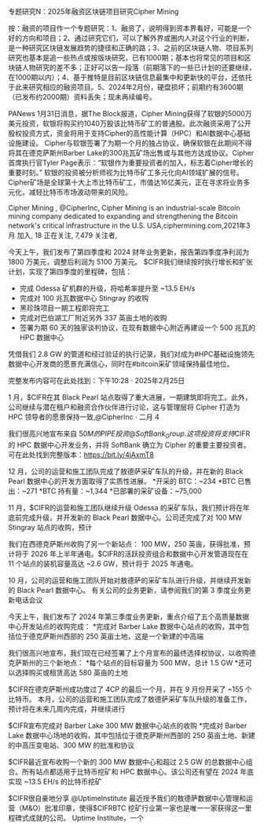 专题研究N：2025年融资区块链项目研究Cipher Mining

按：融资的项目作一个专题研究：1、融资了，说明得到资本界看好，可能是一个好的方向和项目；2、通过研究它们，可以了解外界或圈内人对这个行业的判断，是一种研究区块链发展趋势的捷径和正确的路；3、之前的区块链人物、项目系列研究也基本是追一些热点或按版块研究，已有1000期；基本也将常见的项目和区块链人物研究的差不多；正好可以告一段落（前期落下的一些已计划的还要继续，在1000期以内）；4、基于推特是目前区块链信息最集中和更新快的平台，还依托于此来研究相应的融资项目。5、2024年2月份，硬盘损坏；前期约有3600期（已发布约2000期）资料丢失；现未再续编号。

PANews 1月31日消息，据The Block报道，Cipher Mining获得了软银的5000万美元投资，软银将购买约1040万股该比特币矿工的普通股。此次融资采用了公开股权投资方式，资金将用于支持Cipher的高性能计算（HPC）和AI数据中心基础设施建设。
Cipher与软银签署了为期一个月的独占协议，确保软银在此期间不得将其在德克萨斯州Barber Lake的300兆瓦矿场出售或与其他方达成协议。Cipher首席执行官Tyler Page表示：“软银作为重要投资者的加入，标志着Cipher增长的重要时刻。”
软银的投资被分析师视为比特币矿工多元化向AI领域扩展的信号。Cipher矿场是全球第十大上市比特币矿工，市值达16亿美元，正在寻求将业务多元化，减轻比特币市场波动带来的风险。

Cipher Mining
,
@CipherInc,
Cipher Mining is an industrial-scale Bitcoin mining company dedicated to expanding and strengthening the Bitcoin network's critical infrastructure in the U.S.
USA,ciphermining.com,2021年3月 加入,
18 正在关注,
7,479 关注者,


今天上午，我们发布了第四季度和 2024 财年业务更新，报告第四季度净利润为 1800 万美元，调整后利润为 5100 万美元。 $CIFR我们继续按时执行增长和扩张计划，实现了第四季度的里程碑，包括：

* 完成 Odessa 矿机群的升级，将哈希率提升至 ~13.5 EH/s
* 完成对 100 兆瓦数据中心 Stingray 的收购
* 黑珍珠项目一期工程即将完工
* 完成对巴伯湖工厂附近另外 337 英亩土地的收购
* 签署为期 60 天的独家谈判协议，在现有数据中心附近再建设一个 500 兆瓦的 HPC 数据中心

凭借我们 2.8 GW 的管道和经过验证的执行记录，我们对成为#HPC基础设施领先数据中心开发商的愿景充满信心，同时在#bitcoin采矿领域保持最佳地位。

完整发布内容可在此处找到：下午10:28 · 2025年2月25日

1 月，$CIFR在其 Black Pearl 站点取得了重大进展，一期建筑即将完工。此外，公司继续与潜在租户和融资合作伙伴进行讨论，这与管理层将 Cipher 打造为 HPC 领导者的愿景保持一致,@CipherInc
·
二月 4

我们很高兴地宣布来自 $50M 的 PIPE 投资
@SoftBank_Group
.这项投资将支持$CIFR的 HPC 数据中心开发业务，并将 SoftBank 确立为 Cipher 的重要主要投资者。
可在此处找到完整版本：https://bit.ly/4jAxmT8

12 月，公司的运营和施工团队完成了敖德萨采矿车队的升级，并在新的 Black Pearl 数据中心的开发方面取得了实质性进展。
*开采的 BTC：~234
*BTC 已售出：~271
*BTC 持有量：~1,344
*已部署的采矿设备：~75,000

11 月，$CIFR的运营和施工团队继续升级 Odessa 的采矿车队，我们预计将在年底前完成升级，并开发新的 Black Pearl 数据中心。公司还完成了对 100 MW Stingray 站点的收购，预计

我们在西德克萨斯州收购了另一个新站点：
100 MW，250 英亩，获得批准，预计将于 2026 年上半年通电。$CIFR的活跃投资组合和数据中心开发管道现在在 11 个站点的装机容量高达 ~2.6 GW，预计将于 2025 年通电。

10 月，公司的运营和施工团队开始对敖德萨的采矿车队进行升级，并继续开发新的 Black Pearl 数据中心。
有关公司的业务更新，请参阅我们的第 3 季度业务更新电话会议

今天上午，我们发布了 2024 年第三季度业务更新，重点介绍了五个高质量数据中心开发站点的收购完成：
*完成对 Barber Lake 数据中心站点的收购，其中包括位于德克萨斯州西部的 250 英亩土地，这是一个新建的中高端

我们很高兴地宣布，我们现在已经签署了上个月宣布的最终选择权协议，以收购德克萨斯州的三个新地点：
*每个站点的目标容量为 500 MW，总计 1.5 GW
*还可以选择购买或租赁高达 580 英亩的土地

$CIFR在德克萨斯州成功度过了 4CP 的最后一个月，并在 9 月份开采了 ~155 个比特币。
本月，公司的运营和施工团队完成了敖德萨采矿车队升级的准备工作，预计将在未来几周内完成，并继续进行

$CIFR宣布完成对 Barber Lake 300 MW 数据中心站点的收购
*完成对 Barber Lake 数据中心场地的收购，其中包括位于德克萨斯州西部的 250 英亩土地、新建的中高压变电站、300 MW 的批准和协议

$CIFR最近宣布收购一个新的 300 MW 数据中心和超过 2.5 GW 的总数据中心组合。所有站点都适用于比特币挖矿和 HPC 数据中心。该公司还有望在 2024 年底实现 ~13.5 EH/s 的比特币挖矿

$CIFR很自豪地分享
@UptimeInstitute
最近授予我们的敖德萨数据中心管理和运营（M&O）批准印章，使得$CIFRBTC 挖矿行业第一家也是唯一一家获得这一里程碑式成就的公司。
Uptime Institute，一个